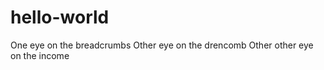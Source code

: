 # hello-world

One eye on the breadcrumbs 
Other eye on the drencomb
Other other eye on the income 
